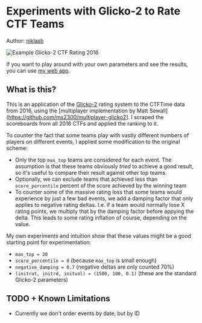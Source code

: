 # Experiments with Glicko-2 to Rate CTF Teams

Author: [niklasb](https://twitter.com/_niklasb)

![Example Glicko-2 CTF Rating 2016](https://kitctf.de/public/glicko2-example.svg)

If you want to play around with your own parameters and see the results, you can use
[my web app](https://kitctf.de/glicko2/).

## What is this?

This is an application of the
[Glicko-2](http://www.glicko.net/glicko/glicko2.pdf) rating system to the
CTFTime data from 2016, using the [multiplayer implementation by
Matt Sewall](https://github.com/ms2300/multiplayer-glicko2]. I scraped the
scoreboards from all 2016 CTFs and applied the ranking to it.

To counter the fact that some teams play with vastly different numbers of
players on different events, I applied some modification to the original
scheme:

* Only the top `max_top` teams are considered for each event. The assumption is
that these teams obviously *tried* to achieve a good result, so it's useful to
compare their result against other top teams.
* Optionally, we can exclude teams that achieved less than `score_percentile`
percent of the score achieved by the winning team
* To counter some of the massive rating loss that some teams would experience
by just a few bad events, we add a damping factor that only applies to
negative rating deltas. I.e. if a team would normally lose X rating points,
we multiply that by the damping factor before appying the delta. This leads
to some rating inflation of course, depending on the value.

My own experiments and intuition show that these values might be a good
starting point for experimentation:

* `max_top = 20`
* `score_percentile = 0` (because `max_top` is small enough)
* `negative_damping = 0.7` (negative deltas are only counted 70%)
* `(initrat, initrd, initvol) = (1500, 100, 0.1)` (these are the standard
  Glicko-2 parameters)


## TODO + Known Limitations

* Currently we don't order events by date, but by ID
